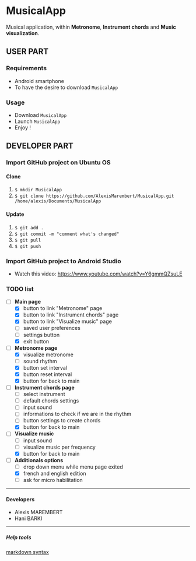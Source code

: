 # MusicalApp
Musical application, within **Metronome**, **Instrument chords** and **Music visualization**.

## USER PART

### Requirements
- Android smartphone
- To have the desire to download `MusicalApp`

### Usage
- Download `MusicalApp`
- Launch `MusicalApp`
- Enjoy !

## DEVELOPER PART

### Import GitHub project on Ubuntu OS
#### Clone
1. `$ mkdir MusicalApp`
2. `$ git clone https://github.com/AlexisMarembert/MusicalApp.git /home/alexis/Documents/MusicalApp`
#### Update
1. `$ git add .`
2. `$ git commit -m "comment what's changed"`
3. `$ git pull`
4. `$ git push`

### Import GitHub project to Android Studio
- Watch this video: https://www.youtube.com/watch?v=Y6gmmQZsuLE

### TODO list
- [ ] **Main page**
  - [x] button to link "Metronome" page
  - [x] button to link "Instrument chords" page
  - [x] button to link "Visualize music" page
  - [ ] saved user preferences
  - [ ] settings button
  - [x] exit button
  
- [ ] **Metronome page**
  - [x] visualize metronome
  - [ ] sound rhythm
  - [x] button set interval
  - [x] button reset interval
  - [x] button for back to main
  
- [ ] **Instrument chords page**
  - [ ] select instrument
  - [ ] default chords settings
  - [ ] input sound
  - [ ] informations to check if we are in the rhythm
  - [ ] button settings to create chords
  - [x] button for back to main
  
- [ ] **Visualize music**
  - [ ] input sound
  - [ ] visualize music per frequency
  - [x] button for back to main
  
- [ ] **Additionals options**
  - [ ] drop down menu while menu page exited
  - [x] french and english edition
  - [ ] ask for micro habilitation

---

#### Developers
- Alexis MAREMBERT
- Hani BARKI

---

##### Help tools
[markdown syntax](https://en.wikipedia.org/wiki/Markdown)
